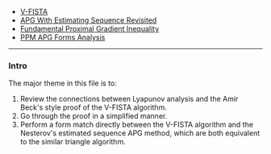 - [V-FISTA](V-FISTA.md)
- [APG With Estimating Sequence Revisited](APG%20With%20Estimating%20Sequence%20Revisited.md)
- [Fundamental Proximal Gradient Inequality](../AMATH%20516%20Numerical%20Optimizations/Proximal%20Methods/Fundamental%20Proximal%20Gradient%20Inequality.md)
- [PPM APG Forms Analysis](PPM%20APG%20Forms%20Analysis.md)

---
### **Intro**

The major theme in this file is to: 
1. Review the connections between Lyapunov analysis and the Amir Beck's style proof of the V-FISTA algorithm. 
2. Go through the proof in a simplified manner. 
3. Perform a form match directly between the V-FISTA algorithm and the Nesterov's estimated sequence APG method, which are both equivalent to the similar triangle algorithm. 


